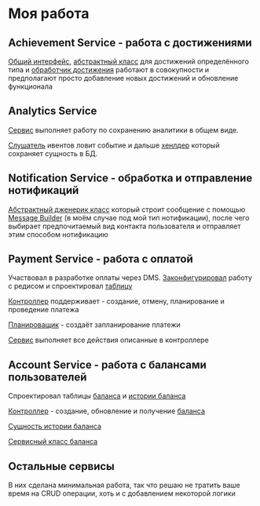 # Моя работа
## Achievement Service - работа с достижениями
[Общий интерфейс](https://github.com/Dlakares/achievement_service/blob/medusa-master/src/main/java/faang/school/achievement/service/handler/EventHandler.java), [абстрактный класс](https://github.com/Dlakares/achievement_service/blob/medusa-master/src/main/java/faang/school/achievement/service/handler/invitation/StageInvitationAchievement.java) для достижений определённого типа и [обработчик достижения](https://github.com/Dlakares/achievement_service/blob/medusa-master/src/main/java/faang/school/achievement/service/handler/invitation/OrganizerAchievementHandler.java) работают в совокупности и предполагают просто добавление новых достижений и обновление функционала
## Analytics Service

[Сервис](https://github.com/Dlakares/analytics_service/blob/medusa-master/src/main/java/faang/school/analytics/service/AnalyticsEventService.java) выполняет работу по сохранению аналитики в общем виде.

[Слушатель](https://github.com/Dlakares/analytics_service/blob/medusa-master/src/main/java/faang/school/analytics/messaging/FundRaisedEventListener.java) ивентов ловит событие и дальше [хенлдер](https://github.com/Dlakares/analytics_service/blob/medusa-master/src/main/java/faang/school/analytics/service/FundRaisedEventHandler.java) который сохраняет сущность в БД.

## Notification Service - обработка и отправление нотификаций
[Абстрактный дженерик класс](https://github.com/Dlakares/notification_service/blob/medusa-master/src/main/java/faang/school/notificationservice/notification/NotificationSender.java) который строит сообщение с помощью [Message Builder](https://github.com/Dlakares/notification_service/blob/medusa-master/src/main/java/faang/school/notificationservice/service/SkillOfferedMessageBuilder.java) (в моём случае под мой тип нотификации), после чего выбирает предпочитаемый вид контакта пользователя и отправляет этим способом нотификацию

## Payment Service - работа с оплатой
Участвовал в разработке оплаты через DMS.
[Законфигурировал](https://github.com/Dlakares/payment_service/blob/medusa-master/src/main/java/faang/school/paymentservice/config/RedisConfig.java) работу с редисом и спроектировал [таблицу](https://github.com/Dlakares/payment_service/blob/medusa-master/src/main/resources/db/changelog/changeset/V001__payment-service_payment-table.sql)

[Контроллер](https://github.com/Dlakares/payment_service/blob/medusa-master/src/main/java/faang/school/paymentservice/controller/PaymentController.java) поддерживает - создание, отмену, планирование и проведение платежа

[Планироващик](https://github.com/Dlakares/payment_service/blob/medusa-master/src/main/java/faang/school/paymentservice/scheduling/payment/PaymentScheduler.java) - создаёт запланирование платежи

[Сервис](https://github.com/Dlakares/payment_service/blob/medusa-master/src/main/java/faang/school/paymentservice/service/payment/PaymentService.java) выполняет все действия описанные в контроллере


## Account Service - работа с балансами пользователей
Спроектировал таблицы [баланса](https://github.com/Dlakares/account_service/blob/medusa-master/src/main/resources/db/changelog/changeset/V004__account-service_balance-table.sql) и [истории баланса](https://github.com/Dlakares/account_service/blob/medusa-master/src/main/resources/db/changelog/changeset/V005__account-service_balances_history-table.sql)

[Контроллер](https://github.com/Dlakares/account_service/blob/medusa-master/src/main/java/faang/school/accountservice/controller/BalanceController.java) - создание, обновление и получение [баланса](https://github.com/Dlakares/account_service/blob/medusa-master/src/main/java/faang/school/accountservice/model/Balance.java)

[Сущность истории баланса](https://github.com/Dlakares/account_service/blob/medusa-master/src/main/java/faang/school/accountservice/model/BalanceHistory.java)

[Сервисный класс баланса](https://github.com/Dlakares/account_service/blob/medusa-master/src/main/java/faang/school/accountservice/service/balance/BalanceService.java)

## Остальные сервисы
В них сделана минимальная работа, так что решаю не тратить ваше время на CRUD операции, хоть и с добавлением некоторой логики
